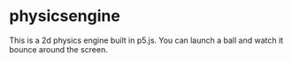 # physicsengine

This is a 2d physics engine built in p5.js. You can launch a ball and watch it bounce around the screen.

